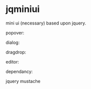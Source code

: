 jqminiui
========

mini ui (necessary) based upon jquery.

popover:

dialog:

dragdrop:

editor:



dependancy:

jquery
mustache



